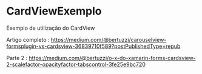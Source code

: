 # CardViewExemplo
Exemplo de utilização do CardView

Artigo completo : https://medium.com/@bertuzzi/carouselview-formsplugin-vs-cardsview-36839710f589?postPublishedType=repub

Parte 2 : https://medium.com/@bertuzzi/o-x-do-xamarin-forms-cardsview-2-scalefactor-opacityfactor-tabscontrol-3fe25e9bc720
